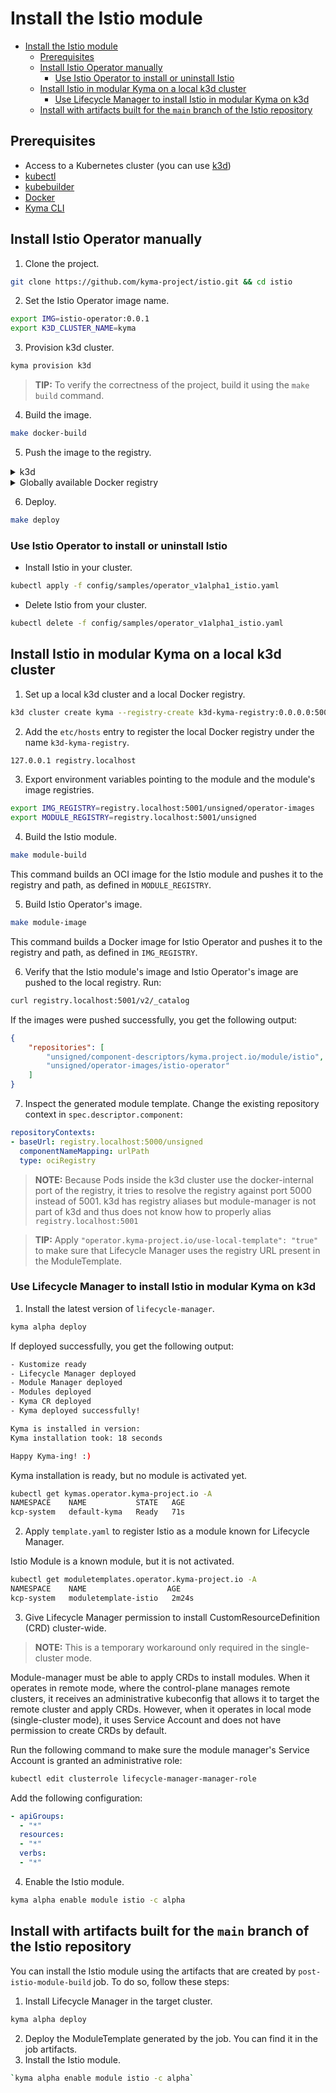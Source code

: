 # Install the Istio module

- [Install the Istio module](#install-the-istio-module)
  - [Prerequisites](#prerequisites)
  - [Install Istio Operator manually](#install-istio-operator-manually)
    - [Use Istio Operator to install or uninstall Istio](#use-istio-operator-to-install-or-uninstall-istio)
  - [Install Istio in modular Kyma on a local k3d cluster](#install-istio-in-modular-kyma-on-a-local-k3d-cluster)
    - [Use Lifecycle Manager to install Istio in modular Kyma on k3d](#use-lifecycle-manager-to-install-istio-in-modular-kyma-on-k3d)
  - [Install with artifacts built for the `main` branch of the Istio repository](#install-with-artifacts-built-for-the-main-branch-of-the-istio-repository)

## Prerequisites

- Access to a Kubernetes cluster (you can use [k3d](https://k3d.io/v5.5.1/))
- [kubectl](https://kubernetes.io/docs/tasks/tools/)
- [kubebuilder](https://book.kubebuilder.io/)
- [Docker](https://www.docker.com)
- [Kyma CLI](https://kyma-project.io/docs/kyma/latest/04-operation-guides/operations/01-install-kyma-CLI)

## Install Istio Operator manually

1. Clone the project.

```bash
git clone https://github.com/kyma-project/istio.git && cd istio
```

2. Set the Istio Operator image name.

```bash
export IMG=istio-operator:0.0.1
export K3D_CLUSTER_NAME=kyma
```

3. Provision k3d cluster.

```bash
kyma provision k3d
```
>**TIP:** To verify the correctness of the project, build it using the `make build` command.

4. Build the image.

```bash
make docker-build
```

5. Push the image to the registry.

<div tabs name="Push image" group="istio-operator-installation">
  <details>
  <summary label="k3d">
  k3d
  </summary>

   ```bash
   k3d image import $IMG -c $K3D_CLUSTER_NAME
   ```

  </details>
  <details>
  <summary label="Docker registry">
  Globally available Docker registry
  </summary>

   ```bash
   make docker-push
   ```

  </details>
</div>

6. Deploy.

```bash
make deploy
```

### Use Istio Operator to install or uninstall Istio

- Install Istio in your cluster.

```bash
kubectl apply -f config/samples/operator_v1alpha1_istio.yaml
```

- Delete Istio from your cluster.

```bash
kubectl delete -f config/samples/operator_v1alpha1_istio.yaml
```

## Install Istio in modular Kyma on a local k3d cluster

1. Set up a local k3d cluster and a local Docker registry.

```bash
k3d cluster create kyma --registry-create k3d-kyma-registry:0.0.0.0:5001
```

2. Add the `etc/hosts` entry to register the local Docker registry under the name `k3d-kyma-registry`.

```bash
127.0.0.1 registry.localhost
```

3. Export environment variables pointing to the module and the module's image registries.

```bash
export IMG_REGISTRY=registry.localhost:5001/unsigned/operator-images
export MODULE_REGISTRY=registry.localhost:5001/unsigned
```

4. Build the Istio module.

```bash
make module-build
```

This command builds an OCI image for the Istio module and pushes it to the registry and path, as defined in `MODULE_REGISTRY`.

5. Build Istio Operator's image.

```bash
make module-image
```

This command builds a Docker image for Istio Operator and pushes it to the registry and path, as defined in `IMG_REGISTRY`.

6. Verify that the Istio module's image and Istio Operator's image are pushed to the local registry. Run:

```bash
curl registry.localhost:5001/v2/_catalog
```
If the images were pushed successfully, you get the following output:

```json
{
    "repositories": [
        "unsigned/component-descriptors/kyma.project.io/module/istio",
        "unsigned/operator-images/istio-operator"
    ]
}
```

7. Inspect the generated module template. Change the existing repository context in `spec.descriptor.component`:

```yaml
repositoryContexts:                                                                           
- baseUrl: registry.localhost:5000/unsigned                                                   
  componentNameMapping: urlPath                                                               
  type: ociRegistry
```
>**NOTE:** Because Pods inside the k3d cluster use the docker-internal port of the registry, it tries to resolve the registry against port 5000 instead of 5001. k3d has registry aliases but module-manager is not part of k3d and thus does not know how to properly alias `registry.localhost:5001`

>**TIP:** Apply `"operator.kyma-project.io/use-local-template": "true"` to make sure that Lifecycle Manager uses the registry URL present in the ModuleTemplate.

### Use Lifecycle Manager to install Istio in modular Kyma on k3d

1. Install the latest version of `lifecycle-manager`.

```bash
kyma alpha deploy
```
If deployed successfully, you get the following output:

```bash
- Kustomize ready
- Lifecycle Manager deployed
- Module Manager deployed
- Modules deployed
- Kyma CR deployed
- Kyma deployed successfully!

Kyma is installed in version:
Kyma installation took: 18 seconds

Happy Kyma-ing! :)
```

Kyma installation is ready, but no module is activated yet.

```bash
kubectl get kymas.operator.kyma-project.io -A
NAMESPACE    NAME           STATE   AGE
kcp-system   default-kyma   Ready   71s
```

2. Apply `template.yaml` to register Istio as a module known for Lifecycle Manager.

Istio Module is a known module, but it is not activated.

```bash
kubectl get moduletemplates.operator.kyma-project.io -A 
NAMESPACE    NAME                  AGE
kcp-system   moduletemplate-istio   2m24s
```

3. Give Lifecycle Manager permission to install CustomResourceDefinition (CRD) cluster-wide.

>**NOTE:** This is a temporary workaround only required in the single-cluster mode.

Module-manager must be able to apply CRDs to install modules. When it operates in remote mode, where the control-plane manages remote clusters, it receives an administrative kubeconfig that allows it to target the remote cluster and apply CRDs. However, when it operates in local mode (single-cluster mode), it uses Service Account and does not have permission to create CRDs by default.

Run the following command to make sure the module manager's Service Account is granted an administrative role:

```bash
kubectl edit clusterrole lifecycle-manager-manager-role
```

Add the following configuration:

```yaml
- apiGroups:                                                                                                                  
  - "*"                                                                                                                       
  resources:                                                                                                               
  - "*"                                                                                                                       
  verbs:                                                                                                                      
  - "*"
```

4. Enable the Istio module.

```bash
kyma alpha enable module istio -c alpha
```

## Install with artifacts built for the `main` branch of the Istio repository

You can install the Istio module using the artifacts that are created by `post-istio-module-build` job. To do so, follow these steps:

1. Install Lifecycle Manager in the target cluster.
   
```bash
kyma alpha deploy
```
2. Deploy the ModuleTemplate generated by the job. You can find it in the job artifacts.
3. Install the Istio module. 
   
```bash
`kyma alpha enable module istio -c alpha`
```

